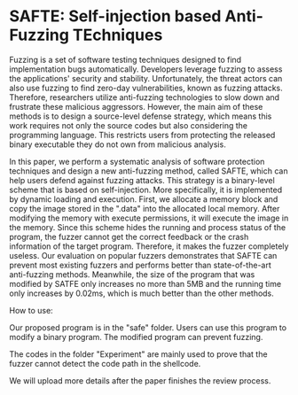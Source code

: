 # SAFTE: Self-injection based Anti-Fuzzing TEchniques

Fuzzing is a set of software testing techniques designed to find implementation bugs automatically. Developers leverage fuzzing to assess the applications' security and stability. Unfortunately, the threat actors can also use fuzzing to find zero-day vulnerabilities, known as fuzzing attacks. Therefore, researchers utilize anti-fuzzing technologies to slow down and frustrate these malicious aggressors. However, the main aim of these methods is to design a source-level defense strategy, which means this work requires not only the source codes but also considering the programming language. This restricts users from protecting the released binary executable they do not own from malicious analysis.

In this paper, we perform a systematic analysis of software protection techniques and design a new anti-fuzzing method, called SAFTE, which can help users defend against fuzzing attacks. This strategy is a binary-level scheme that is based on self-injection. More specifically, it is implemented by dynamic loading and execution. First, we allocate a memory block and copy the image stored in the ".data" into the allocated local memory. After modifying the memory with execute permissions, it will execute the image in the memory. Since this scheme hides the running and process status of the program, the fuzzer cannot get the correct feedback or the crash information of the target program. Therefore, it makes the fuzzer completely useless. Our evaluation on popular fuzzers demonstrates that SAFTE can prevent most existing fuzzers and performs better than state-of-the-art anti-fuzzing methods. Meanwhile, the size of the program that was modified by SATFE only increases no more than 5MB and the running time only increases by 0.02ms, which is much better than the other methods.

How to use:

Our proposed program is in the "safe" folder. Users can use this program to modify a binary program. The modified program can prevent fuzzing.

The codes in the folder "Experiment" are mainly used to prove that the fuzzer cannot detect the code path in the shellcode.

We will upload more details after the paper finishes the review process.
